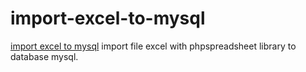 # import-excel-to-mysql
<a href="https://www.panduancode.com/2020/02/cara-export-database-ke-excel-dengan-php-dan-mysqli.html" title="import excel to mysql">import excel to mysql</a>
import file excel with phpspreadsheet library to database mysql.
